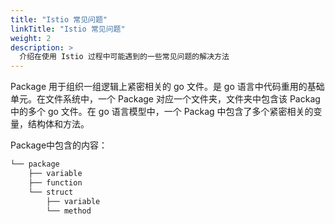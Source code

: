 ```yaml
---
title: "Istio 常见问题"
linkTitle: "Istio 常见问题"
weight: 2
description: >
  介绍在使用 Istio 过程中可能遇到的一些常见问题的解决方法
---
```


Package 用于组织一组逻辑上紧密相关的 go 文件。是 go 语言中代码重用的基础单元。在文件系统中，一个 Package 对应一个文件夹，文件夹中包含该 Packag 中的多个 go 文件。在 go 语言模型中，一个 Packag 中包含了多个紧密相关的变量，结构体和方法。

Package中包含的内容：

```bash
└── package                           
    ├── variable
    ├── function
    └── struct
        ├── variable
        └── method
```